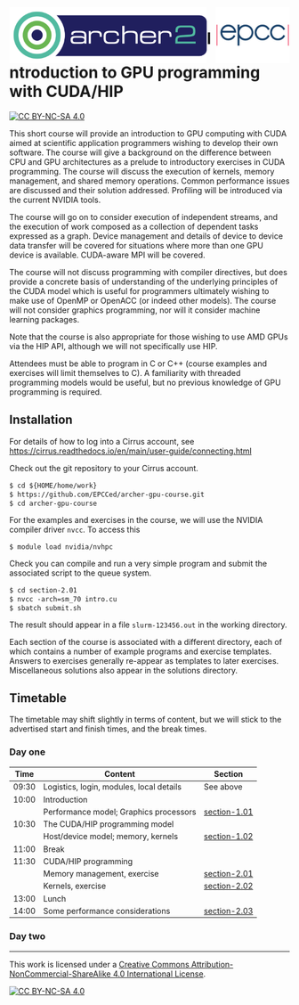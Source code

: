 
<img src="./images/archer2_logo.png" align="left" width="355" height="100" />
<img src="./images/epcc_logo.jpg" align="right" width="133" height="100" />

# Introduction to GPU programming with CUDA/HIP

[![CC BY-NC-SA 4.0][cc-by-nc-sa-shield]][cc-by-nc-sa]

This short course will provide an introduction to GPU computing with CUDA
aimed at scientific application programmers wishing to develop their own
software. The course will give a background on the difference between CPU
and GPU architectures as a prelude to introductory exercises in CUDA
programming. The course will discuss the execution of kernels, memory
management, and shared memory operations. Common performance issues are
discussed and their solution addressed. Profiling will be introduced via
the current NVIDIA tools.

The course will go on to consider execution of independent streams, and
the execution of work composed as a collection of dependent tasks expressed
as a graph. Device management and details of device to device data transfer
will be covered for situations where more than one GPU device is available.
CUDA-aware MPI will be covered.

The course will not discuss programming with compiler directives, but does
provide a concrete basis of understanding of the underlying principles of
the CUDA model which is useful for programmers ultimately wishing to make
use of OpenMP or OpenACC (or indeed other models). The course will not
consider graphics programming, nor will it consider machine learning
packages.

Note that the course is also appropriate for those wishing to use AMD GPUs
via the HIP API, although we will not specifically use HIP.

Attendees must be able to program in C or C++ (course examples and
exercises will limit themselves to C). A familiarity with threaded
programming models would be useful, but no previous knowledge of GPU
programming is required.

## Installation

For details of how to log into a Cirrus account, see
https://cirrus.readthedocs.io/en/main/user-guide/connecting.html

Check out the git repository to your Cirrus account.
```
$ cd ${HOME/home/work}
$ https://github.com/EPCCed/archer-gpu-course.git
$ cd archer-gpu-course
```
For the examples and exercises in the course, we will use the
NVIDIA compiler driver `nvcc`. To access this
```
$ module load nvidia/nvhpc
```
Check you can compile and run a very simple program
and submit the associated script to the queue system.
```
$ cd section-2.01
$ nvcc -arch=sm_70 intro.cu
$ sbatch submit.sh
```
The result should appear in a file `slurm-123456.out` in the working
directory.

Each section of the course is associated with a different directory, each
of which contains a number of example programs and exercise templates.
Answers to exercises generally re-appear as templates to later exercises.
Miscellaneous solutions also appear in the solutions directory.


## Timetable

The timetable may shift slightly in terms of content, but we will stick to
the advertised start and finish times, and the break times.

### Day one

| Time  | Content                                  | Section                      |
|-------|------------------------------------------|------------------------------|
| 09:30 | Logistics, login, modules, local details | See above                    |
| 10:00 | Introduction                             |                              |
|       | Performance model; Graphics processors   | [section-1.01](section-1.01) |
| 10:30 | The CUDA/HIP programming model           |                              |
|       | Host/device model; memory, kernels       | [section-1.02](section-1.02) |
| 11:00 | Break                                    |                              |
| 11:30 | CUDA/HIP programming                     |                              |
|       | Memory management, exercise              | [section-2.01](section-2.01) |
|       | Kernels, exercise                        | [section-2.02](section-2.02) |
| 13:00 | Lunch                                    |                              |
| 14:00 | Some performance considerations          | [section-2.03](section-2.03) |



### Day two



---
This work is licensed under a
[Creative Commons Attribution-NonCommercial-ShareAlike 4.0 International License][cc-by-nc-sa].

[cc-by-nc-sa]: http://creativecommons.org/licenses/by-nc-sa/4.0/
[cc-by-nc-sa-image]: https://licensebuttons.net/l/by-nc-sa/4.0/88x31.png
[cc-by-nc-sa-shield]: https://img.shields.io/badge/License-CC%20BY--NC--SA%204.0-lightgrey.svg

[![CC BY-NC-SA 4.0][cc-by-nc-sa-image]][cc-by-nc-sa]
